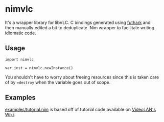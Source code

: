 # nimvlc

It's a wrapper library for libVLC. C bindings generated using [futhark](https://github.com/PMunch/futhark) and then manually edited a bit to deduplicate. Nim wrapper to facilitate writing idiomatic code.

## Usage

```
import nimvlc

var inst = nimvlc.newInstance()
```

You shouldn't have to worry about freeing resources since this is taken care of by `=destroy` when the variable goes out of scope.

## Examples

[examples/tutorial.nim](examples/tutorial.nim) is based off of tutorial code available on [VideoLAN's Wiki](https://wiki.videolan.org/LibVLC_Tutorial/).

